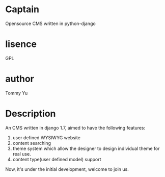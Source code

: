 Captain
=======

Opensource CMS written in python-django

lisence
=========
GPL

author
=========
Tommy Yu

Description
==============
An CMS written in django 1.7, aimed to have the following features:<br>
1. user defined WYSIWYG website<br>
2. content searching<br>
3. theme system which allow the designer to design individual theme for real use.<br>
4. content type(user defined model) support<br>

Now, it's under the initial development, welcome to join us.
